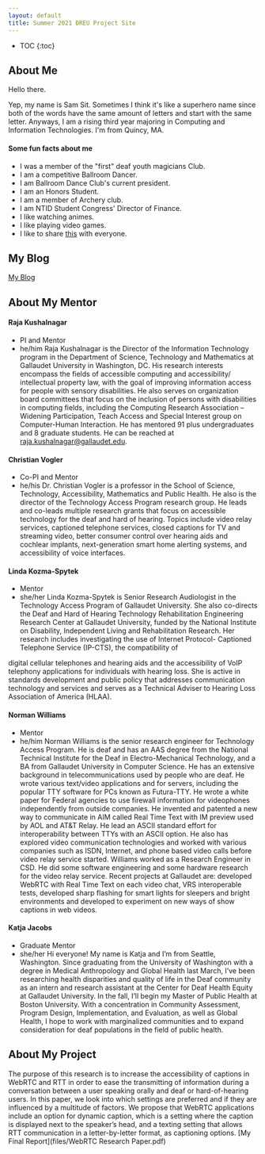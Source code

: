 ```yaml
---
layout: default
title: Summer 2021 DREU Project Site
---
```


* TOC
{:toc}

## About Me

Hello there.

Yep, my name is Sam Sit. Sometimes I think it's like a superhero name since both of the words have the same amount of letters and start with the same letter. Anyways, I am a rising third year majoring in Computing and Information Technologies. I'm from Quincy, MA.

#### Some fun facts about me
* I was a member of the "first" deaf youth magicians Club.
* I am a competitive Ballroom Dancer.
* I am Ballroom Dance Club's current president.
* I am an Honors Student.
* I am a member of Archery club.
* I am NTID Student Congress' Director of Finance.
* I like watching animes.
* I like playing video games.
* I like to share [this](https://www.youtube.com/watch?v=dQw4w9WgXcQ) with everyone.

## My Blog

[My Blog](blog.html)

## About My Mentor

#### Raja Kushalnagar
* PI and Mentor
* he/him
Raja Kushalnagar is the Director of the Information
Technology program in the Department of Science,
Technology and Mathematics at Gallaudet University in
Washington, DC. His research interests encompass the
fields of accessible computing and accessibility/
intellectual property law, with the goal of improving
information access for people with sensory disabilities. He
also serves on organization board committees that focus on
the inclusion of persons with disabilities in computing
fields, including the Computing Research Association –
Widening Participation, Teach Access and Special Interest
group on Computer-Human Interaction. He has mentored 91
plus undergraduates and 8 graduate students. He can be
reached at raja.kushalnagar@gallaudet.edu.

#### Christian Vogler
* Co-PI and Mentor
* he/his
Dr. Christian Vogler is a professor in the School of
Science, Technology, Accessibility, Mathematics and
Public Health. He also is the director of the
Technology Access Program research group. He leads
and co-leads multiple research grants that focus on
accessible technology for the deaf and hard of
hearing. Topics include video relay services,
captioned telephone services, closed captions for TV
and streaming video, better consumer control over
hearing aids and cochlear implants, next-generation
smart home alerting systems, and accessibility of
voice interfaces.

#### Linda Kozma-Spytek
* Mentor
* she/her
Linda Kozma-Spytek is Senior Research Audiologist in the
Technology Access Program of Gallaudet University. She
also co-directs the Deaf and Hard of Hearing Technology
Rehabilitation Engineering Research Center at Gallaudet
University, funded by the National Institute on Disability,
Independent Living and Rehabilitation Research. Her 
research includes investigating the use of Internet Protocol-
Captioned Telephone Service (IP-CTS), the compatibility of

digital cellular telephones and hearing aids and the
accessibility of VoIP telephony applications for individuals
with hearing loss. She is active in standards development
and public policy that addresses communication technology
and services and serves as a Technical Adviser to Hearing
Loss Association of America (HLAA).

#### Norman Williams
* Mentor
* he/him
Norman Williams is the senior research engineer for
Technology Access Program. He is deaf and has an AAS
degree from the National Technical Institute for the Deaf
in Electro-Mechanical Technology, and a BA from
Gallaudet University in Computer Science. He has an
extensive background in telecommunications used by
people who are deaf. He wrote various text/video
applications and for servers, including the popular TTY
software for PCs known as Futura-TTY. He wrote a white
paper for Federal agencies to use firewall information
for videophones independently from outside companies.
He invented and patented a new way to communicate in
AIM called Real Time Text with IM preview used by AOL
and AT&T Relay. He lead an ASCII standard effort for
interoperability between TTYs with an ASCII option. He
also has explored video communication technologies and
worked with various companies such as ISDN, Internet,
and phone based video calls before video relay service
started. Williams worked as a Research Engineer in CSD.
He did some software engineering and some hardware
research for the video relay service. Recent projects at
Gallaudet are: developed WebRTC with Real Time Text
on each video chat, VRS interoperable tests, developed
sharp flashing for smart lights for sleepers and bright
environments and developed to experiment on new ways
of show captions in web videos.

#### Katja Jacobs
* Graduate Mentor
* she/her
Hi everyone! My name is Katja and I’m from Seattle,
Washington. Since graduating from the University of
Washington with a degree in Medical Anthropology and
Global Health last March, I’ve been researching health
disparities and quality of life in the Deaf community as
an intern and research assistant at the Center for Deaf
Health Equity at Gallaudet University. In the fall, I’ll
begin my Master of Public Health at Boston University.
With a concentration in Community Assessment, Program
Design, Implementation, and Evaluation, as well as
Global Health, I hope to work with marginalized
communities and to expand consideration for deaf
populations in the field of public health.

## About My Project
The purpose of this research is to increase the accessibility of captions in WebRTC and RTT in
order to ease the transmitting of information during a conversation between a user speaking
orally and deaf or hard-of-hearing users. In this paper, we look into which settings are preferred
and if they are influenced by a multitude of factors. We propose that WebRTC applications
include an option for dynamic caption, which is a setting where the caption is displayed next to
the speaker’s head, and a texting setting that allows RTT communication in a letter-by-letter
format, as captioning options.
[My Final Report](files/WebRTC Research Paper.pdf)
